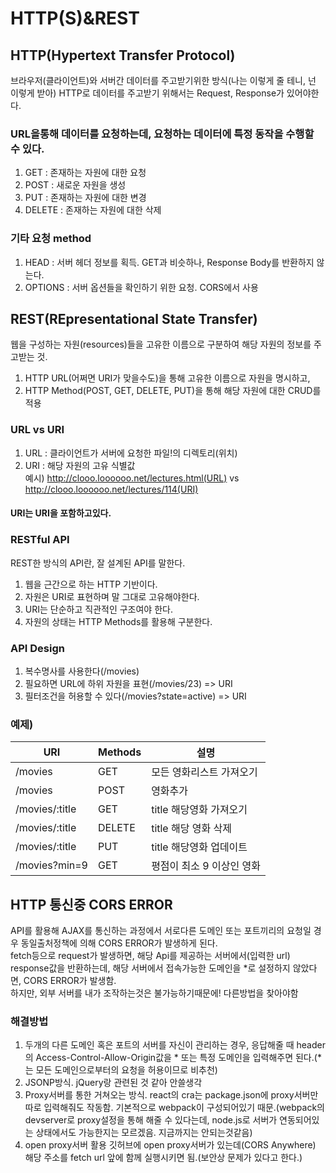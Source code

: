 # HTTP(S)&REST
## HTTP(Hypertext Transfer Protocol)  
브라우저(클라이언트)와 서버간 데이터를 주고받기위한 방식(나는 이렇게 줄 테니, 넌 이렇게 받아) HTTP로 데이터를 주고받기 위해서는 Request, Response가 있어야한다.  
### URL을통해 데이터를 요청하는데, 요청하는 데이터에 특정 동작을 수행할 수 있다.  
1. GET : 존재하는 자원에 대한 요청  
2. POST : 새로운 자원을 생성  
3. PUT : 존재하는 자원에 대한 변경
4. DELETE : 존재하는 자원에 대한 삭제
### 기타 요청 method  
1. HEAD : 서버 헤더 정보를 획득. GET과 비슷하나, Response Body를 반환하지 않는다.  
2. OPTIONS : 서버 옵션들을 확인하기 위한 요청. CORS에서 사용    
## REST(REpresentational State Transfer)  
웹을 구성하는 자원(resources)들을 고유한 이름으로 구분하여 해당 자원의 정보를 주고받는 것.  
1. HTTP URL(어쩌면 URI가 맞을수도)을 통해 고유한 이름으로 자원을 명시하고,
2. HTTP Method(POST, GET, DELETE, PUT)을 통해 해당 자원에 대한 CRUD를 적용  
### URL vs URI  
1. URL : 클라이언트가 서버에 요청한 파일!의 디렉토리(위치)  
2. URI : 해당 자원의 고유 식별값  
예시) http://clooo.loooooo.net/lectures.html(URL) vs http://clooo.loooooo.net/lectures/114(URI)
#### URI는 URI을 포함하고있다.  
### RESTful API  
REST한 방식의 API란, 잘 설계된 API를 말한다.  
1. 웹을 근간으로 하는 HTTP 기반이다.  
2. 자원은 URI로 표현하며 말 그대로 고유해야한다.  
3. URI는 단순하고 직관적인 구조여야 한다.  
4. 자원의 상태는 HTTP Methods를 활용해 구분한다.  
### API Design  
1. 복수명사를 사용한다(/movies)  
2. 필요하면 URL에 하위 자원을 표현(/movies/23) => URI  
3. 필터조건을 허용할 수 있다(/movies?state=active) => URI  
### 예제)  
|URI|Methods|설명|
|---|---|---|
|/movies|GET|모든 영화리스트 가져오기|
|/movies|POST|영화추가|
|/movies/:title|GET|title 해당영화 가져오기|
|/movies/:title|DELETE|title 해당 영화 삭제|
|/movies/:title|PUT|title 해당영화 업데이트|
|/movies?min=9|GET|평점이 최소 9 이상인 영화|  
## HTTP 통신중 CORS ERROR  
API를 활용해 AJAX를 통신하는 과정에서 서로다른 도메인 또는 포트끼리의 요청일 경우 동일출처정책에 의해 CORS ERROR가 발생하게 된다.  
fetch등으로 request가 발생하면, 해당 Api를 제공하는 서버에서(입력한 url) response값을 반환하는데, 해당 서버에서 접속가능한 도메인을 *로 설정하지 않았다면, CORS ERROR가 발생함.  
하지만, 외부 서버를 내가 조작하는것은 불가능하기때문에! 다른방법을 찾아야함  
### 해결방법  
1. 두개의 다른 도메인 혹은 포트의 서버를 자신이 관리하는 경우, 응답해줄 때 header의 Access-Control-Allow-Origin값을 * 또는 특정 도메인을 입력해주면 된다.(*는 모든 도메인으로부터의 요청을 허용이므로 비추천)  
2. JSONP방식. jQuery랑 관련된 것 같아 안쓸생각  
3. Proxy서버를 통한 거쳐오는 방식. react의 cra는 package.json에 proxy서버만 따로 입력해줘도 작동함. 기본적으로 webpack이 구성되어있기 때문.(webpack의 devserver로 proxy설정을 통해 해줄 수 있다는데, node.js로 서버가 연동되어있는 상태에서도 가능한지는 모르겠음. 지금까지는 안되는것같음)  
4. open proxy서버 활용 깃허브에 open proxy서버가 있는데(CORS Anywhere) 해당 주소를 fetch url 앞에 함께 실행시키면 됨.(보안상 문제가 있다고 한다.)  
